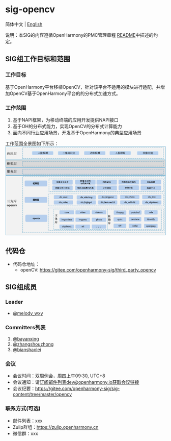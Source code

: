 # sig-opencv
简体中文 | [English](./sig_opencv.md)

说明：本SIG的内容遵循OpenHarmony的PMC管理章程 [README](/zh/pmc.md)中描述的约定。

## SIG组工作目标和范围

### 工作目标
基于OpenHarmony平台移植OpenCV，针对该平台不适用的模块进行适配，并增加OpenCV基于OpenHarmony平台的的分布式加速方式。

### 工作范围
1. 基于NAPI框架，为移动终端的应用开发提供NAPI接口
2. 基于OH的分布式能力，实现OpenCV的分布式计算能力
3. 面向不同行业应用场景，开发基于OpenHarmony的典型应用场景

工作范围全景图如下所示：
![figures/sig-opencv-arch.png](figures/sig-opencv-arch.png)

## 代码仓
- 代码仓地址：
    - openCV: https://gitee.com/openharmony-sig/third_party_opencv

## SIG组成员

### Leader
- [@melody_wxy](https://gitee.com/melody_wxy)

### Committers列表
1. [@bayanxing](https://gitee.com/bayanxing)
2. [@zhangshouzhong](https://gitee.com/zhangshouzhong) 
3. [@bianshaolei](https://gitee.com/bianshaolei)

### 会议
 - 会议时间：双周例会，周四上午09:30, UTC+8
 - 会议通知：请[订阅](https://lists.openatom.io/postorius/lists/dev.openharmony.io/)邮件列表dev@openharmony.io获取会议链接
 - 会议纪要：https://gitee.com/openharmony-sig/sig-content/tree/master/opencv

### 联系方式(可选)
- 邮件列表：xxx
- Zulip群组：https://zulip.openharmony.cn
- 微信群：xxx

